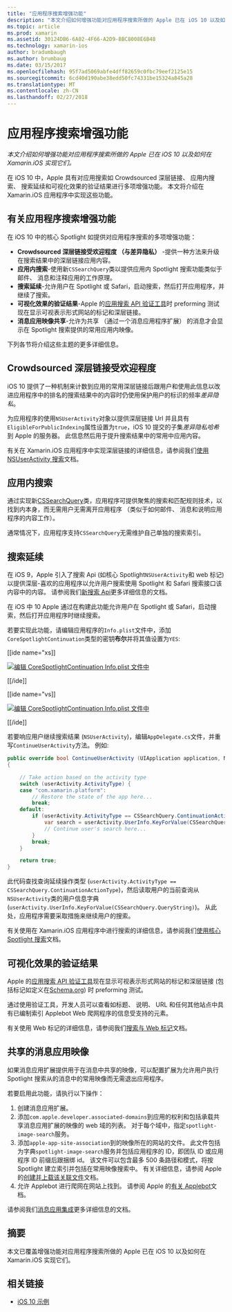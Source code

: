 ```yaml
---
title: "应用程序搜索增强功能"
description: "本文介绍如何增强功能对应用程序搜索所做的 Apple 已在 iOS 10 以及如何在 Xamarin.iOS 实现它们。"
ms.topic: article
ms.prod: xamarin
ms.assetid: 30124DB6-6A02-4F66-A2D9-BBC8008E6B48
ms.technology: xamarin-ios
author: bradumbaugh
ms.author: brumbaug
ms.date: 03/15/2017
ms.openlocfilehash: 95f7ad5069abfe4dff82659c0fbc79eef2125e15
ms.sourcegitcommit: 6cd40d190abe38edd50fc74331be15324a845a28
ms.translationtype: MT
ms.contentlocale: zh-CN
ms.lasthandoff: 02/27/2018
---
```

# <a name="app-search-enhancements"></a>应用程序搜索增强功能

_本文介绍如何增强功能对应用程序搜索所做的 Apple 已在 iOS 10 以及如何在 Xamarin.iOS 实现它们。_

在 iOS 10 中，Apple 具有对应用搜索如 Crowdsourced 深层链接、 应用内搜索、 搜索延续和可视化效果的验证结果进行多项增强功能。 本文将介绍在 Xamarin.iOS 应用程序中实现这些功能。

## <a name="about-app-search-enhancements"></a>有关应用程序搜索增强功能

在 iOS 10 中的核心 Spotlight 如提供对应用程序搜索的多项增强功能：

- **Crowdsourced 深层链接受欢迎程度 （与差异隐私）** -提供一种方法来升级在搜索结果中的深层链接应用内容。
- **应用内搜索**-使用新`CSSearchQuery`类以提供应用内 Spotlight 搜索功能类似于邮件、 消息和注释应用的工作原理。
- **搜索延续**-允许用户在 Spotlight 或 Safari，启动搜索，然后打开应用程序，并继续了搜索。
- **可视化效果的验证结果**-Apple 的[应用搜索 API 验证工具](https://search.developer.apple.com/appsearch-validation-tool)时 preforming 测试现在显示可视表示形式网站的标记和深层链接。
- **消息应用映像共享**-允许为共享 （通过一个消息应用程序扩展） 的消息才会显示在 Spotlight 搜索提供的常用应用内映像。

下列各节将介绍这些主题的更多详细信息。

## <a name="crowdsourced-deep-link-popularity"></a>Crowdsourced 深层链接受欢迎程度

iOS 10 提供了一种机制来计数到应用的常用深层链接后跟用户和使用此信息以改进应用程序中的排名的搜索结果中的内容时仍使用保护用户的标识的频率*差异隐私*。

为应用程序的使用`NSUserActivity`对象以提供深层链接 Url 并且具有`EligibleForPublicIndexing`属性设置为`true`，iOS 10 提交的子集*差异隐私哈希*到 Apple 的服务器。 此信息然后用于提升搜索结果中的常用中应用内容。

有关在 Xamarin.iOS 应用程序中实现深层链接的详细信息，请参阅我们[使用 NSUserActivity 搜索](~/ios/platform/search/nsuseractivity.md)文档。

## <a name="in-app-searching"></a>应用内搜索

通过实现新[CSSearchQuery](https://developer.apple.com/reference/corespotlight/cssearchquery)类，应用程序可提供聚焦的搜索和匹配规则技术，以找到内本身，而无需用户无需离开应用程序 （类似于如何邮件、 消息和说明应用程序的内容工作）。

通常情况下，应用程序支持`CSSearchQuery`无需维护自己单独的搜索索引。 

## <a name="search-continuation"></a>搜索延续

在 iOS 9，Apple 引入了搜索 Api (如核心 Spotlight`NSUserActivity`和 web 标记) 以提供深层-喜欢的应用程序以允许用户搜索使用 Spotlight 和 Safari 搜索接口该内容中的内容。 请参阅我们[新搜索 Api](~/ios/platform/search/index.md)更多详细信息的文档。

在 iOS 中 10 Apple 通过在构建此功能允许用户在 Spotlight 或 Safari，启动搜索，然后打开应用程序时继续搜索。 

若要实现此功能，请编辑应用程序的`Info.plist`文件中，添加`CoreSpotlightContinuation`类型的密钥**布尔**并将其值设置为`YES`:

[[ide name="xs]]

[ ![](app-search-enhancements-images/search01.png "编辑 CoreSpotlightContinuation Info.plist 文件中")](app-search-enhancements-images/search01.png)

[[/ide]]

[[ide name="vs]]

[ ![](app-search-enhancements-images/searchw01.png "编辑 CoreSpotlightContinuation Info.plist 文件中")](app-search-enhancements-images/search01.png)

[[/ide]]

若要响应用户继续搜索结果 (`NSUserActivity`)，编辑`AppDelegate.cs`文件，并重写`ContinueUserActivity`方法。 例如:

```csharp
public override bool ContinueUserActivity (UIApplication application, NSUserActivity userActivity, UIApplicationRestorationHandler completionHandler)
{

    // Take action based on the activity type
    switch (userActivity.ActivityType) {
    case "com.xamarin.platform":
        // Restore the state of the app here...
        break;
    default:
        if (userActivity.ActivityType == CSSearchQuery.ContinuationActionType) {
            var search = userActivity.UserInfo.KeyForValue(CSSearchQuery.QueryString);
            // Continue user's search here...
        }
        break;
    }

    return true;
}
```

此代码查找查询延续操作类型 (`userActivity.ActivityType == CSSearchQuery.ContinuationActionType`)，然后读取用户的当前查询从`NSUserActivity`类的用户信息字典 (`userActivity.UserInfo.KeyForValue(CSSearchQuery.QueryString)`)。 从此处，应用程序需要采取措施来继续用户的搜索。

有关使用在 Xamarin.iOS 应用程序中进行搜索的详细信息，请参阅我们[使用核心 Spotlight 搜索](~/ios/platform/search/corespotlight.md)文档。

## <a name="visualization-of-validation-results"></a>可视化效果的验证结果

Apple 的[应用搜索 API 验证工具](https://search.developer.apple.com/appsearch-validation-tool)现在显示可视表示形式网站的标记和深层链接 (包括标记如定义在[Schema.org](http://schema.org/)) 时 preforming 测试。

通过使用验证工具，开发人员可以查看如标题、 说明、 URL 和任何其他站点中具有已编制索引 Applebot Web 爬网程序的信息受支持的元素。

有关使用 Web 标记的详细信息，请参阅我们[搜索与 Web 标记](~/ios/platform/search/web-markup.md)文档。

## <a name="message-app-image-sharing"></a>共享的消息应用映像

如果消息应用扩展提供用于在消息中共享的映像，可以配置扩展为允许用户执行 Spotlight 搜索从的消息中的常用映像而无需退出应用程序。

若要启用此功能，请执行以下操作：

1. 创建消息应用扩展。
2. 添加`com.apple.developer.associated-domains`到应用的权利和包括承载共享消息应用扩展的映像的 web 域的列表。 对于每个域中，指定`spotlight-image-search`服务。
3. 添加`apple-app-site-association`到的映像所在的网站的文件。 此文件包括为字典`spotlight-image-search`服务并包括应用程序的 ID，即团队 ID 或应用程序 ID 前缀后跟捆绑 id。 该文件可以包含最多 500 条路径和模式，将按 Spotlight 建立索引并包括在常用映像搜索中。 有关详细信息，请参阅 Apple 的[创建并上载该关联文件](https://developer.apple.com/library/prerelease/content/documentation/General/Conceptual/AppSearch/UniversalLinks.html#//apple_ref/doc/uid/TP40016308-CH12-SW4)文档。
4. 允许 Applebot 进行爬网在网站上找到。 请参阅 Apple 的[有关 Applebot](https://support.apple.com/en-us/HT204683)文档。

请参阅我们[消息应用集成](~/ios/platform/message-app-integration/index.md)更多详细信息的文档。

## <a name="summary"></a>摘要

本文已覆盖增强功能对应用程序搜索所做的 Apple 已在 iOS 10 以及如何在 Xamarin.iOS 实现它们。



## <a name="related-links"></a>相关链接

- [iOS 10 示例](https://developer.xamarin.com/samples/ios/iOS10/)
